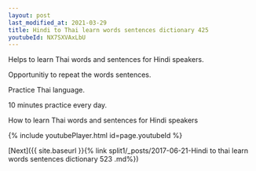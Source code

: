 ```yaml
---
layout: post
last_modified_at: 2021-03-29
title: Hindi to Thai learn words sentences dictionary 425 
youtubeId: NX7SXVAxLbU
---
```

 
 
Helps to learn Thai words and sentences for Hindi speakers.

Opportunitiy to repeat the words sentences. 

Practice Thai language. 
 
10 minutes practice every day. 
 
How to learn Thai words and sentences for Hindi speakers 
 
{% include youtubePlayer.html id=page.youtubeId %}
 
 
[Next]({{ site.baseurl }}{% link  split1/_posts/2017-06-21-Hindi to thai learn words sentences dictionary 523 .md%})
 
